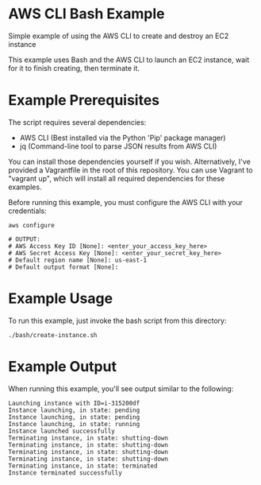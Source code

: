 # AWS CLI Bash Example
Simple example of using the AWS CLI to create and destroy an EC2 instance

This example uses Bash and the AWS CLI to launch an EC2 instance, wait for it
to finish creating, then terminate it.

# Example Prerequisites
The script requires several dependencies:
* AWS CLI (Best installed via the Python 'Pip' package manager)
* jq (Command-line tool to parse JSON results from AWS CLI)

You can install those dependencies yourself if you wish. Alternatively, I've
provided a Vagrantfile in the root of this repository. You can use Vagrant to
"vagrant up", which will install all required dependencies for these examples.

Before running this example, you must configure the AWS CLI with your credentials:
```
aws configure

# OUTPUT:
# AWS Access Key ID [None]: <enter_your_access_key_here>
# AWS Secret Access Key [None]: <enter_your_secret_key_here>
# Default region name [None]: us-east-1
# Default output format [None]:
```

# Example Usage
To run this example, just invoke the bash script from this directory:
```
./bash/create-instance.sh
```

# Example Output
When running this example, you'll see output similar to the following:
```
Launching instance with ID=i-315200df
Instance launching, in state: pending
Instance launching, in state: pending
Instance launching, in state: running
Instance launched successfully
Terminating instance, in state: shutting-down
Terminating instance, in state: shutting-down
Terminating instance, in state: shutting-down
Terminating instance, in state: shutting-down
Terminating instance, in state: terminated
Instance terminated successfully
```
